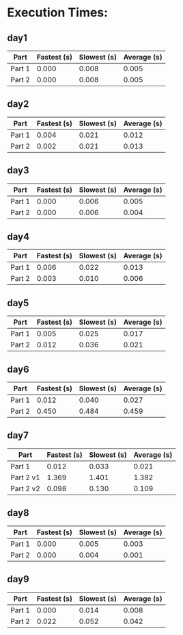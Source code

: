 # Execution Times:

## day1
| Part | Fastest (s) | Slowest (s) | Average (s) |
| ---- | ------------ | ------------ | ------------ |
| Part 1 | 0.000 | 0.008 | 0.005 |
| Part 2 | 0.000 | 0.008 | 0.005 |


## day2
| Part | Fastest (s) | Slowest (s) | Average (s) |
| ---- | ------------ | ------------ | ------------ |
| Part 1 | 0.004 | 0.021 | 0.012 |
| Part 2 | 0.002 | 0.021 | 0.013 |


## day3
| Part | Fastest (s) | Slowest (s) | Average (s) |
| ---- | ------------ | ------------ | ------------ |
| Part 1 | 0.000 | 0.006 | 0.005 |
| Part 2 | 0.000 | 0.006 | 0.004 |


## day4
| Part | Fastest (s) | Slowest (s) | Average (s) |
| ---- | ------------ | ------------ | ------------ |
| Part 1 | 0.006 | 0.022 | 0.013 |
| Part 2 | 0.003 | 0.010 | 0.006 |


## day5
| Part | Fastest (s) | Slowest (s) | Average (s) |
| ---- | ------------ | ------------ | ------------ |
| Part 1 | 0.005 | 0.025 | 0.017 |
| Part 2 | 0.012 | 0.036 | 0.021 |


## day6
| Part | Fastest (s) | Slowest (s) | Average (s) |
| ---- | ------------ | ------------ | ------------ |
| Part 1 | 0.012 | 0.040 | 0.027 |
| Part 2 | 0.450 | 0.484 | 0.459 |


## day7
| Part | Fastest (s) | Slowest (s) | Average (s) |
| ---- | ------------ | ------------ | ------------ |
| Part 1 | 0.012 | 0.033 | 0.021 |
| Part 2 v1 | 1.369 | 1.401 | 1.382 |
| Part 2 v2 | 0.098 | 0.130 | 0.109 |


## day8
| Part | Fastest (s) | Slowest (s) | Average (s) |
| ---- | ------------ | ------------ | ------------ |
| Part 1 | 0.000 | 0.005 | 0.003 |
| Part 2 | 0.000 | 0.004 | 0.001 |


## day9
| Part | Fastest (s) | Slowest (s) | Average (s) |
| ---- | ------------ | ------------ | ------------ |
| Part 1 | 0.000 | 0.014 | 0.008 |
| Part 2 | 0.022 | 0.052 | 0.042 |


